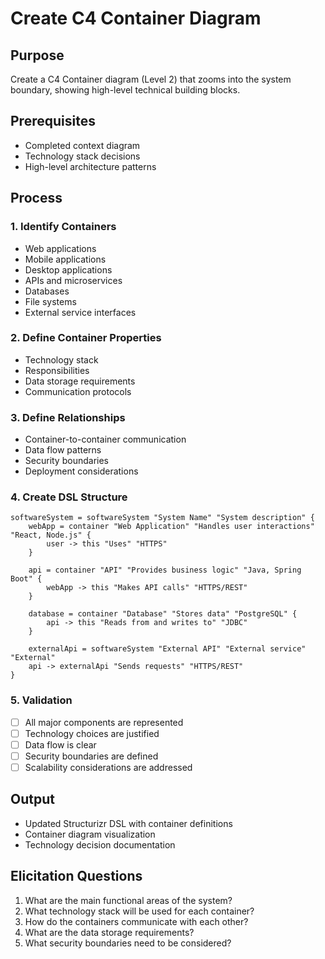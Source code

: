 # Create C4 Container Diagram

## Purpose

Create a C4 Container diagram (Level 2) that zooms into the system boundary, showing high-level technical building blocks.

## Prerequisites

- Completed context diagram
- Technology stack decisions
- High-level architecture patterns

## Process

### 1. Identify Containers

- Web applications
- Mobile applications
- Desktop applications
- APIs and microservices
- Databases
- File systems
- External service interfaces

### 2. Define Container Properties

- Technology stack
- Responsibilities
- Data storage requirements
- Communication protocols

### 3. Define Relationships

- Container-to-container communication
- Data flow patterns
- Security boundaries
- Deployment considerations

### 4. Create DSL Structure

```dsl
softwareSystem = softwareSystem "System Name" "System description" {
    webApp = container "Web Application" "Handles user interactions" "React, Node.js" {
        user -> this "Uses" "HTTPS"
    }

    api = container "API" "Provides business logic" "Java, Spring Boot" {
        webApp -> this "Makes API calls" "HTTPS/REST"
    }

    database = container "Database" "Stores data" "PostgreSQL" {
        api -> this "Reads from and writes to" "JDBC"
    }

    externalApi = softwareSystem "External API" "External service" "External"
    api -> externalApi "Sends requests" "HTTPS/REST"
}
```

### 5. Validation

- [ ] All major components are represented
- [ ] Technology choices are justified
- [ ] Data flow is clear
- [ ] Security boundaries are defined
- [ ] Scalability considerations are addressed

## Output

- Updated Structurizr DSL with container definitions
- Container diagram visualization
- Technology decision documentation

## Elicitation Questions

1. What are the main functional areas of the system?
2. What technology stack will be used for each container?
3. How do the containers communicate with each other?
4. What are the data storage requirements?
5. What security boundaries need to be considered?
